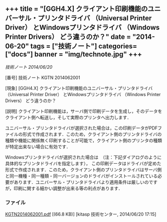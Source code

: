 +++
title = "[GGH4.X] クライアント印刷機能のユニバーサル・プリンタドライバ （Universal Printer Driver） とWindowsプリンタドライバ （Windows Printer Drivers） どう違うのか？"
date = "2014-06-20"
tags = ["技術ノート"]
categories=["docs"]
banner = "img/technote.jpg"
+++
-----------------------------------------------------------------------------------------------------------------------------------------------------------------

*技術ノート
2014/06/20*


[番号]
技術ノート KGTN 2014062001

[現象]
[GGH4.X] クライアント印刷機能のユニバーサル・プリンタドライバ
（Universal Printer Driver） とWindowsプリンタドライバ （Windows Printer
Drivers） どう違うのか？

[説明]
クライアント印刷機能は，サーバ側で印刷データを生成し，そのデータをクライアント側へ転送し，そして実際のプリンタへ出力します．

ユニバーサル・プリンタドライバが選択された場合は，この印刷データがPDFファイルの形式で作成されます．このため，クライアント側のプリンタドライバの種類や機能に関係無く印刷することが可能で，クライアント側のプリンタの種類が特定出来ない場合に有効です．

Windowsプリンタドライバが選択された場合は　（注：下記ダイアログのように具体的なプリンタドライバを指定します），
この印刷データはドライバが定めた形式で作成されます．このため，クライアント側のプリンタドライバはサーバ側と同一機種・同一種類・同一バージョンのドライバがインストールされている必要があります．ユニバーサル・プリンタドライバより適用条件は厳しいのですが，印刷に関する細かい調整が出来る等の利点があります．


### ファイル





[KGTN2014062001.pdf](http://techreport.kitasp.net/attachments/download/1691/KGTN2014062001.pdf)
 [(66.8 KB)] [kitasp 技術センター, 2014/06/20
17:15]
